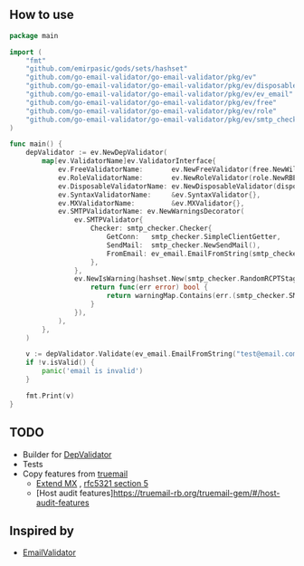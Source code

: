 ## How to use

```go
package main

import (
	"fmt"
	"github.com/emirpasic/gods/sets/hashset"
	"github.com/go-email-validator/go-email-validator/pkg/ev"
	"github.com/go-email-validator/go-email-validator/pkg/ev/disposable"
	"github.com/go-email-validator/go-email-validator/pkg/ev/ev_email"
	"github.com/go-email-validator/go-email-validator/pkg/ev/free"
	"github.com/go-email-validator/go-email-validator/pkg/ev/role"
	"github.com/go-email-validator/go-email-validator/pkg/ev/smtp_checker"
)

func main() {
	depValidator := ev.NewDepValidator(
		map[ev.ValidatorName]ev.ValidatorInterface{
			ev.FreeValidatorName:       ev.NewFreeValidator(free.NewWillWhiteSetFree()),
			ev.RoleValidatorName:       ev.NewRoleValidator(role.NewRBEASetRole()),
			ev.DisposableValidatorName: ev.NewDisposableValidator(disposable.MailCheckerDisposable{}),
			ev.SyntaxValidatorName:     &ev.SyntaxValidator{},
			ev.MXValidatorName:         &ev.MXValidator{},
			ev.SMTPValidatorName: ev.NewWarningsDecorator(
				ev.SMTPValidator{
					Checker: smtp_checker.Checker{
						GetConn:   smtp_checker.SimpleClientGetter,
						SendMail:  smtp_checker.NewSendMail(),
						FromEmail: ev_email.EmailFromString(smtp_checker.DefaultEmail),
					},
				},
				ev.NewIsWarning(hashset.New(smtp_checker.RandomRCPTStage), func(warningMap ev.WarningSet) ev.IsWarning {
					return func(err error) bool {
						return warningMap.Contains(err.(smtp_checker.SMTPError).Stage())
					}
				}),
			),
		},
	)

	v := depValidator.Validate(ev_email.EmailFromString("test@email.com"))
	if !v.isValid() {
		panic('email is invalid')
	}

	fmt.Print(v)
}
```

## TODO

* Builder for [DepValidator](pkg/ev/validator_dep.go)
* Tests
* Copy features from [truemail](https://github.com/truemail-rb/truemail)
    * [Extend MX](https://truemail-rb.org/truemail-gem/#/validations-layers?id=mx-validation)
      , [rfc5321 section 5](https://tools.ietf.org/html/rfc5321#section-5)
    * [Host audit features]https://truemail-rb.org/truemail-gem/#/host-audit-features

## Inspired by

* [EmailValidator](https://github.com/egulias/EmailValidator)
